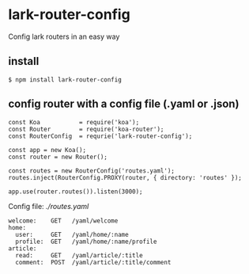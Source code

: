 # lark-router-config
Config lark routers in an easy way

## install 

```
$ npm install lark-router-config
```

## config router with a config file (.yaml or .json)

```
const Koa           = require('koa');
const Router        = require('koa-router');
const RouterConfig  = requrie('lark-router-config');

const app = new Koa();
const router = new Router();

const routes = new RouterConfig('routes.yaml');
routes.inject(RouterConfig.PROXY(router, { directory: 'routes' });

app.use(router.routes()).listen(3000);
```

Config file: _./routes.yaml_

```
welcome:    GET   /yaml/welcome
home:
  user:     GET   /yaml/home/:name
  profile:  GET   /yaml/home/:name/profile
article:
  read:     GET   /yaml/article/:title
  comment:  POST  /yaml/article/:title/comment
```
